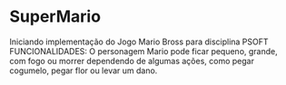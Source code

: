 # SuperMario
Iniciando implementação do Jogo Mario Bross para disciplina PSOFT
FUNCIONALIDADES: O personagem Mario pode ficar pequeno, grande, com fogo ou morrer dependendo de algumas ações, como pegar cogumelo, pegar flor ou levar um dano.

